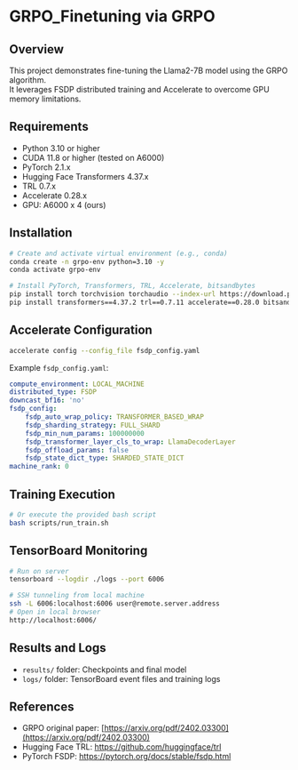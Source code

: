 # GRPO_Finetuning via GRPO

## Overview
This project demonstrates fine-tuning the Llama2-7B model using the GRPO algorithm.  
It leverages FSDP distributed training and Accelerate to overcome GPU memory limitations.

## Requirements
- Python 3.10 or higher  
- CUDA 11.8 or higher (tested on A6000)  
- PyTorch 2.1.x  
- Hugging Face Transformers 4.37.x  
- TRL 0.7.x  
- Accelerate 0.28.x
- GPU: A6000 x 4 (ours)

## Installation
```bash
# Create and activate virtual environment (e.g., conda)
conda create -n grpo-env python=3.10 -y
conda activate grpo-env

# Install PyTorch, Transformers, TRL, Accelerate, bitsandbytes
pip install torch torchvision torchaudio --index-url https://download.pytorch.org/whl/cu121
pip install transformers==4.37.2 trl==0.7.11 accelerate==0.28.0 bitsandbytes==0.41.1
```

## Accelerate Configuration
```bash
accelerate config --config_file fsdp_config.yaml
```
Example `fsdp_config.yaml`:
```yaml
compute_environment: LOCAL_MACHINE
distributed_type: FSDP
downcast_bf16: 'no'
fsdp_config:
    fsdp_auto_wrap_policy: TRANSFORMER_BASED_WRAP
    fsdp_sharding_strategy: FULL_SHARD
    fsdp_min_num_params: 100000000
    fsdp_transformer_layer_cls_to_wrap: LlamaDecoderLayer
    fsdp_offload_params: false
    fsdp_state_dict_type: SHARDED_STATE_DICT
machine_rank: 0
```

## Training Execution
```bash
# Or execute the provided bash script
bash scripts/run_train.sh
```

## TensorBoard Monitoring
```bash
# Run on server
tensorboard --logdir ./logs --port 6006

# SSH tunneling from local machine
ssh -L 6006:localhost:6006 user@remote.server.address
# Open in local browser
http://localhost:6006/
```

## Results and Logs
- `results/` folder: Checkpoints and final model
- `logs/` folder: TensorBoard event files and training logs

## References
- GRPO original paper: [https://arxiv.org/pdf/2402.03300](https://arxiv.org/pdf/2402.03300)
- Hugging Face TRL: https://github.com/huggingface/trl
- PyTorch FSDP: https://pytorch.org/docs/stable/fsdp.html


